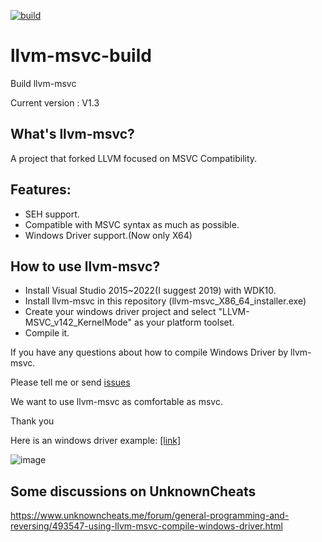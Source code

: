 [![build](https://github.com/NewWorldComingSoon/llvm-msvc-build/actions/workflows/build.yml/badge.svg?branch=main)](https://github.com/NewWorldComingSoon/llvm-msvc-build/actions/workflows/build.yml)

# llvm-msvc-build
Build llvm-msvc

Current version : V1.3

## What's llvm-msvc?
A project that forked LLVM focused on MSVC Compatibility.

## Features:
- SEH support.
- Compatible with MSVC syntax as much as possible.
- Windows Driver support.(Now only X64)

## How to use llvm-msvc?
- Install Visual Studio 2015~2022(I suggest 2019) with WDK10.
- Install llvm-msvc in this repository (llvm-msvc_X86_64_installer.exe)
- Create your windows driver project and select "LLVM-MSVC_v142_KernelMode" as your platform toolset.
- Compile it.

If you have any questions about how to compile Windows Driver by llvm-msvc.

Please tell me or send [issues](https://github.com/NewWorldComingSoon/llvm-msvc-issues/issues)

We want to use llvm-msvc as comfortable as msvc.

Thank you

Here is an windows driver example: [[link]](https://github.com/gmh5225/LLVMWindowsDriverTest)

![image](https://github.com/NewWorldComingSoon/llvm-msvc-build/blob/main/LLVMDriverTest.png)

## Some discussions on UnknownCheats
https://www.unknowncheats.me/forum/general-programming-and-reversing/493547-using-llvm-msvc-compile-windows-driver.html

